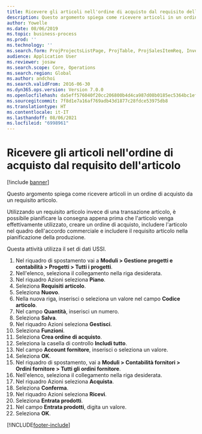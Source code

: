 ```yaml
---
title: Ricevere gli articoli nell'ordine di acquisto dal requisito dell'articolo
description: Questo argomento spiega come ricevere articoli in un ordine di acquisto da un requisito articolo.
author: Yowelle
ms.date: 08/06/2019
ms.topic: business-process
ms.prod: ''
ms.technology: ''
ms.search.form: ProjProjectsListPage, ProjTable, ProjSalesItemReq, InventItemIdLookupSimple, PurchCreateFromSalesOrder, VendAccountItemLookup, PurchTable, PurchEditLines
audience: Application User
ms.reviewer: josaw
ms.search.scope: Core, Operations
ms.search.region: Global
ms.author: andchoi
ms.search.validFrom: 2016-06-30
ms.dyn365.ops.version: Version 7.0.0
ms.openlocfilehash: da5eff576040f20cc206800b4d4ca987d08b0185ec5364bc1efc940f85d36371
ms.sourcegitcommit: 7f8d1e7a16af769adb43d1877c28fdce53975db8
ms.translationtype: HT
ms.contentlocale: it-IT
ms.lasthandoff: 08/06/2021
ms.locfileid: "6998961"
---
```

# <a name="receive-items-on-purchase-order-from-item-requirement"></a>Ricevere gli articoli nell'ordine di acquisto dal requisito dell'articolo

[!include [banner](../../includes/banner.md)]

Questo argomento spiega come ricevere articoli in un ordine di acquisto da un requisito articolo.

Utilizzando un requisito articolo invece di una transazione articolo, è possibile pianificare la consegna appena prima che l'articolo venga effettivamente utilizzato, creare un ordine di acquisto, includere l'articolo nel quadro dell'accordo commerciale e includere il requisito articolo nella pianificazione della produzione. 

Questa attività utilizza il set di dati USSI.

1. Nel riquadro di spostamento vai a **Moduli > Gestione progetti e contabilità > Progetti > Tutti i progetti**.
2. Nell'elenco, seleziona il collegamento nella riga desiderata.
3. Nel riquadro Azioni seleziona **Piano**.
4. Seleziona **Requisiti articolo**.
5. Seleziona **Nuovo**.
6. Nella nuova riga, inserisci o seleziona un valore nel campo **Codice articolo**.
7. Nel campo **Quantità**, inserisci un numero.
8. Seleziona **Salva**.
9. Nel riquadro Azioni seleziona **Gestisci**.
10. Seleziona **Funzioni**.
11. Seleziona **Crea ordine di acquisto**.
12. Seleziona la casella di controllo **Includi tutto**.
13. Nel campo **Account fornitore**, inserisci o seleziona un valore.
14. Seleziona **OK**.
15. Nel riquadro di spostamento, vai a **Moduli > Contabilità fornitori > Ordini fornitore > Tutti gli ordini fornitore**.
16. Nell'elenco, seleziona il collegamento nella riga desiderata.
17. Nel riquadro Azioni seleziona **Acquista**.
18. Seleziona **Conferma**.
19. Nel riquadro Azioni seleziona **Ricevi**.
20. Seleziona **Entrata prodotti**.
21. Nel campo **Entrata prodotti**, digita un valore.
22. Seleziona **OK**.



[!INCLUDE[footer-include](../../includes/footer-banner.md)]